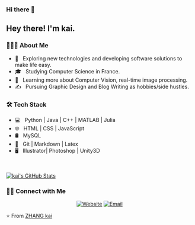 ### Hi there 👋

<!--
**kai-zhang-er/kai-zhang-er** is a ✨ _special_ ✨ repository because its `README.md` (this file) appears on your GitHub profile.

Here are some ideas to get you started:

- 🔭 I’m currently working on ...
- 🌱 I’m currently learning ...
- 👯 I’m looking to collaborate on ...
- 🤔 I’m looking for help with ...
- 💬 Ask me about ...
- 📫 How to reach me: ...
- 😄 Pronouns: ...
- ⚡ Fun fact: ...
-->
<h2> Hey there! I'm kai.</h2>

<h3> 👨🏻‍💻 About Me </h3>

- 🤔 &nbsp; Exploring new technologies and developing software solutions to make life easy.
- 🎓 &nbsp; Studying Computer Science in France.
- 🌱 &nbsp; Learning more about Computer Vision, real-time image processing.
- ✍️ &nbsp; Pursuing Graphic Design and Blog Writing as hobbies/side hustles.

<h3>🛠 Tech Stack</h3>

- 💻 &nbsp; Python | Java | C++ | MATLAB | Julia
- 🌐 &nbsp; HTML | CSS | JavaScript 
- 🛢 &nbsp; MySQL
- 🔧 &nbsp; Git | Markdown | Latex
- 🖥 &nbsp; Illustrator| Photoshop | Unity3D

<br/>

[![kai's GitHub Stats](https://github-readme-stats.vercel.app/api?username=kai-zhang-er&show_icons=true)](https://github.com/kai-zhang-er)

<h3> 🤝🏻 Connect with Me </h3>

<p align="center">
<a href="https://kai-zhang-er.github.io/"><img alt="Website" src="https://img.shields.io/badge/Website-summerof15.github.io/-blue?style=flat-square&logo=google-chrome"></a>
<a href="mailto:kaizhangpostbox@gmail.com"><img alt="Email" src="https://img.shields.io/badge/Email-kaizhangpostbox@foxmail.com-blue?style=flat-square&logo=gmail"></a>
</p>


⭐️ From [ZHANG kai](https://github.com/kai-zhang-er)
